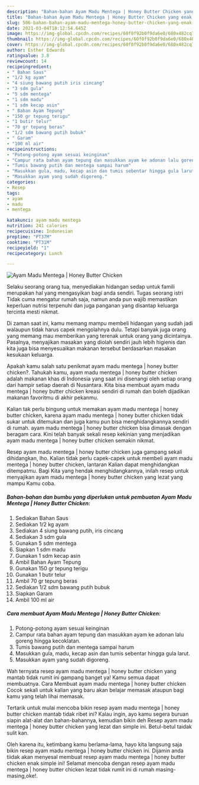 ```yaml
---
description: "Bahan-bahan Ayam Madu Mentega | Honey Butter Chicken yang enak dan Mudah Dibuat"
title: "Bahan-bahan Ayam Madu Mentega | Honey Butter Chicken yang enak dan Mudah Dibuat"
slug: 506-bahan-bahan-ayam-madu-mentega-honey-butter-chicken-yang-enak-dan-mudah-dibuat
date: 2021-03-04T18:12:54.645Z
image: https://img-global.cpcdn.com/recipes/60f0f92b0f9da6e0/680x482cq70/ayam-madu-mentega-honey-butter-chicken-foto-resep-utama.jpg
thumbnail: https://img-global.cpcdn.com/recipes/60f0f92b0f9da6e0/680x482cq70/ayam-madu-mentega-honey-butter-chicken-foto-resep-utama.jpg
cover: https://img-global.cpcdn.com/recipes/60f0f92b0f9da6e0/680x482cq70/ayam-madu-mentega-honey-butter-chicken-foto-resep-utama.jpg
author: Esther Edwards
ratingvalue: 3.8
reviewcount: 14
recipeingredient:
- " Bahan Saus"
- "1/2 kg ayam"
- "4 siung bawang putih iris cincang"
- "3 sdm gula"
- "5 sdm mentega"
- "1 sdm madu"
- "1 sdm kecap asin"
- " Bahan Ayam Tepung"
- "150 gr tepung terigu"
- "1 butir telur"
- "70 gr tepung beras"
- "1/2 sdm bawang putih bubuk"
- " Garam"
- "100 ml air"
recipeinstructions:
- "Potong-potong ayam sesuai keinginan"
- "Campur rata bahan ayam tepung dan masukkan ayam ke adonan lalu goreng hingga kecoklatan."
- "Tumis bawang putih dan mentega sampai harum"
- "Masukkan gula, madu, kecap asin dan tumis sebentar hingga gula larut."
- "Masukkan ayam yang sudah digoreng."
categories:
- Resep
tags:
- ayam
- madu
- mentega

katakunci: ayam madu mentega 
nutrition: 241 calories
recipecuisine: Indonesian
preptime: "PT37M"
cooktime: "PT31M"
recipeyield: "1"
recipecategory: Lunch

---
```



![Ayam Madu Mentega | Honey Butter Chicken](https://img-global.cpcdn.com/recipes/60f0f92b0f9da6e0/680x482cq70/ayam-madu-mentega-honey-butter-chicken-foto-resep-utama.jpg)

Selaku seorang orang tua, menyediakan hidangan sedap untuk famili merupakan hal yang mengasyikan bagi anda sendiri. Tugas seorang istri Tidak cuma mengatur rumah saja, namun anda pun wajib memastikan keperluan nutrisi terpenuhi dan juga panganan yang disantap keluarga tercinta mesti nikmat.

Di zaman  saat ini, kamu memang mampu membeli hidangan yang sudah jadi walaupun tidak harus capek mengolahnya dulu. Tetapi banyak juga orang yang memang mau memberikan yang terenak untuk orang yang dicintainya. Pasalnya, menyajikan masakan yang diolah sendiri jauh lebih higienis dan kita juga bisa menyesuaikan makanan tersebut berdasarkan masakan kesukaan keluarga. 



Apakah kamu salah satu penikmat ayam madu mentega | honey butter chicken?. Tahukah kamu, ayam madu mentega | honey butter chicken adalah makanan khas di Indonesia yang saat ini disenangi oleh setiap orang dari hampir setiap daerah di Nusantara. Kita bisa membuat ayam madu mentega | honey butter chicken kreasi sendiri di rumah dan boleh dijadikan makanan favoritmu di akhir pekanmu.

Kalian tak perlu bingung untuk memakan ayam madu mentega | honey butter chicken, karena ayam madu mentega | honey butter chicken tidak sukar untuk ditemukan dan juga kamu pun bisa menghidangkannya sendiri di rumah. ayam madu mentega | honey butter chicken bisa dimasak dengan beragam cara. Kini telah banyak sekali resep kekinian yang menjadikan ayam madu mentega | honey butter chicken semakin nikmat.

Resep ayam madu mentega | honey butter chicken juga gampang sekali dihidangkan, lho. Kalian tidak perlu capek-capek untuk membeli ayam madu mentega | honey butter chicken, lantaran Kalian dapat menghidangkan ditempatmu. Bagi Kita yang hendak menghidangkannya, inilah resep untuk menyajikan ayam madu mentega | honey butter chicken yang lezat yang mampu Kamu coba.

<!--inarticleads1-->

##### Bahan-bahan dan bumbu yang diperlukan untuk pembuatan Ayam Madu Mentega | Honey Butter Chicken:

1. Sediakan  Bahan Saus
1. Sediakan 1/2 kg ayam
1. Sediakan 4 siung bawang putih, iris cincang
1. Sediakan 3 sdm gula
1. Gunakan 5 sdm mentega
1. Siapkan 1 sdm madu
1. Gunakan 1 sdm kecap asin
1. Ambil  Bahan Ayam Tepung
1. Gunakan 150 gr tepung terigu
1. Gunakan 1 butir telur
1. Ambil 70 gr tepung beras
1. Sediakan 1/2 sdm bawang putih bubuk
1. Siapkan  Garam
1. Ambil 100 ml air




<!--inarticleads2-->

##### Cara membuat Ayam Madu Mentega | Honey Butter Chicken:

1. Potong-potong ayam sesuai keinginan
1. Campur rata bahan ayam tepung dan masukkan ayam ke adonan lalu goreng hingga kecoklatan.
1. Tumis bawang putih dan mentega sampai harum
1. Masukkan gula, madu, kecap asin dan tumis sebentar hingga gula larut.
1. Masukkan ayam yang sudah digoreng.




Wah ternyata resep ayam madu mentega | honey butter chicken yang mantab tidak rumit ini gampang banget ya! Kamu semua dapat membuatnya. Cara Membuat ayam madu mentega | honey butter chicken Cocok sekali untuk kalian yang baru akan belajar memasak ataupun bagi kamu yang telah lihai memasak.

Tertarik untuk mulai mencoba bikin resep ayam madu mentega | honey butter chicken mantab tidak ribet ini? Kalau ingin, ayo kamu segera buruan siapin alat-alat dan bahan-bahannya, kemudian bikin deh Resep ayam madu mentega | honey butter chicken yang lezat dan simple ini. Betul-betul taidak sulit kan. 

Oleh karena itu, ketimbang kamu berlama-lama, hayo kita langsung saja bikin resep ayam madu mentega | honey butter chicken ini. Dijamin anda tiidak akan menyesal membuat resep ayam madu mentega | honey butter chicken enak simple ini! Selamat mencoba dengan resep ayam madu mentega | honey butter chicken lezat tidak rumit ini di rumah masing-masing,oke!.

